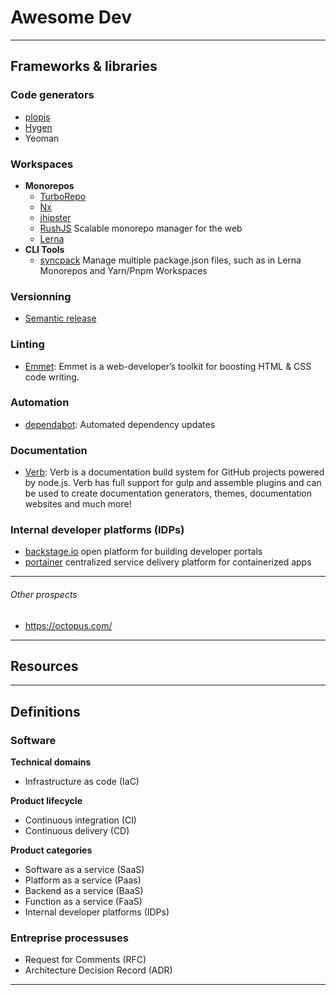# Awesome Dev


---------------------------------------------------------------------------------------------------
## Frameworks & libraries

### Code generators
* [plopjs](https://github.com/plopjs/plop)
* [Hygen](/)
* Yeoman

### Workspaces

* __Monorepos__
  * [TurboRepo](https://turborepo.org/)
  * [Nx](https://nx.dev/)
  * [jhipster](https://www.jhipster.tech/installation/)
  * [RushJS](https://rushjs.io/) Scalable monorepo manager for the web
  * [Lerna](/)
* __CLI Tools__
  * [syncpack](https://github.com/JamieMason/syncpack) Manage multiple package.json files, such as in Lerna Monorepos and Yarn/Pnpm Workspaces

### Versionning 
* [Semantic release](https://github.com/semantic-release/semantic-release/blob/master/docs/usage/installation.md#installation)
  
### Linting
* [Emmet](https://github.com/emmetio/emmet#readme): Emmet is a web-developer’s toolkit for boosting HTML & CSS code writing.

  
### Automation
* [dependabot](https://dependabot.com/): Automated dependency updates

### Documentation
* [Verb](https://github.com/verbose/verb/tree/dev): Verb is a documentation build system for GitHub projects powered by node.js. Verb has full support for gulp and assemble plugins and can be used to create documentation generators, themes, documentation websites and much more!

### Internal developer platforms (IDPs)
* [backstage.io][backstage_io] open platform for building developer portals
* [portainer][portainer] centralized service delivery platform for containerized apps

-----------------------------------------------------
###### Other prospects  
* https://octopus.com/


---------------------------------------------------------------------------------------------------
## Resources



---------------------------------------------------------------------------------------------------
## Definitions

### Software

__Technical domains__  
* Infrastructure as code (IaC)

__Product lifecycle__  
* Continuous integration (CI)
* Continuous delivery (CD)

__Product categories__  
* Software as a service (SaaS)
* Platform as a service (Paas)
* Backend as a service (BaaS)
* Function as a service (FaaS)
* Internal developer platforms (IDPs)


### Entreprise processuses
* Request for Comments (RFC)
* Architecture Decision Record (ADR)


---------------------------------------------------------------------------------------------------

[portainer]: https://www.portainer.io/
[backstage_io]: https://backstage.io/
